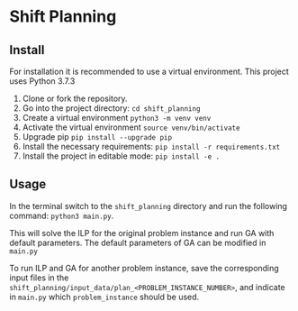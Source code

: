 # Shift Planning

## Install
For installation it is recommended to use a virtual environment. This project uses 
Python 3.7.3
1. Clone or fork the repository.
2. Go into the project directory: `cd shift_planning`
3. Create a virtual environment `python3 -m venv venv`
4. Activate the virtual environment `source venv/bin/activate`
5. Upgrade pip `pip install --upgrade pip`
6. Install the necessary requirements: `pip install -r requirements.txt`
7. Install the project in editable mode: `pip install -e .`

## Usage

In the terminal switch to the `shift_planning` directory and run the following command: `python3 main.py`.

This will solve the ILP for the original problem instance and run GA with default parameters.
The default parameters of GA can be modified in `main.py`

To run ILP and GA for another problem instance,
save the corresponding input files in the `shift_planning/input_data/plan_<PROBLEM_INSTANCE_NUMBER>`,
and indicate in `main.py` which `problem_instance` should be used.